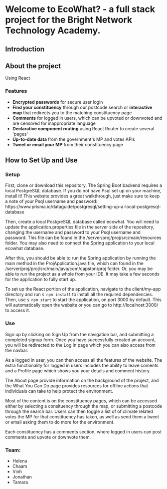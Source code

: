 <h1> Welcome to EcoWhat? - a full stack project for the Bright Network Technology Academy. </h1>


<h2>Introduction</h2>


<h2>About the project</h2>

Using React

<h3>Features</h3>
<ul>
  <li><strong>Encrypted passwords</strong> for secure user login</li>
  <li><strong>Find your constituency</strong> through our postcode search or <strong>interactive map</strong> that redirects you to the matching constituency page</li>
  <li><strong>Comments</strong> for logged in users, which can be upvoted or downvoted and are censored for inappropriate language</li>
  <li><strong>Declarative component routing</strong> using React Router to create several 'pages'</li>
  <li><strong>Up-to-date data</strong> from the government's MP and votes APIs</li>
  <li><strong>Tweet or email your MP</strong> from their constituency page</li>
</ul>

<h2>How to Set Up and Use</h2>
<h3>Setup</h3>
First, clone or download this repository. 
The Spring Boot backend requires a local PostgreSQL database. If you do not have Psql set up on your machine, install it! This website provides a great walkthrough, just make sure to keep a note of your Psql username and password: https://www.prisma.io/dataguide/postgresql/setting-up-a-local-postgresql-database  


Then, create a local PostgreSQL database called ecowhat. You will need to update the application.properties file in the server side of the repository, changing the username and password to your Psql username and password. This file can be found in the /server/proj/proj/src/main/resources folder. You may also need to connect the Spring application to your local ecowhat database.  

After this, you should be able to run the Spring application by running the main method in the ProjApplication.java file, which can found in the /server/proj/proj/src/main/java/com/capston/proj folder. Or, you may be able to run the project as a whole from your IDE. It may take a few seconds for the application to fully start up.

To set up the React portion of the application, navigate to the client/my-app directory and run ```$ npm install``` to install all the required dependencies. Then, use ```$ npm start``` to start the application, on port 3000 by default. This will automatically open the website or you can go to http://localhost:3000/ to access it.

<h3>Use</h3>
Sign up by clicking on Sign Up from the navigation bar, and submitting a completed signup form. Once you have successfully created an account, you will be redirected to the Log In page which you can also access from the navbar.  

As a logged in user, you can then access all the features of the website. The extra functionality for logged in users includes the ability to leave coments and a Profile page which shows you your details and comment history.

The About page provide information on the background of the project, and the What You Can Do page provides resources for offline actions that individuals can take to help protect the environment.

Most of the content is on the constituency pages, which can be accessed either by selecting a consituency through the map, or submitting a postcode through the search bar. Users can then toggle a list of of climate related votes the MP for that constituency has taken, as well as send them a tweet or email asking them to do more for the environment.  

Each constituency has a comments section, where logged in users can post comments and upvote or downvote them.  


<h3>Team:</h3>
<ul>
  <li>Helena</li>
   <li>Chaam</li>
   <li>Vinh</li>
   <li>Jonathan</li>
   <li>Tamara</li>
</ul>
